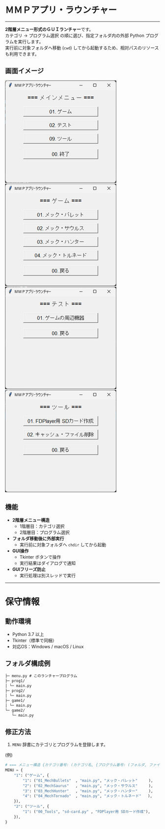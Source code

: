 # ＭＭＰアプリ・ラウンチャー
----

**2階層メニュー形式のＧＵＩランチャー**です。  
カテゴリ → プログラム選択 の順に選び、指定フォルダ内の外部 Python プログラムを実行します。  
実行前に対象フォルダへ移動 (`cwd`) してから起動するため、相対パスのリソースも利用できます。

## 画面イメージ
![カテゴリ選択            ](00_Tools/images/menu000.png)
![プログラム実行（ゲーム）](00_Tools/images/menu001.png)
![プログラム実行（テスト）](00_Tools/images/menu002.png)
![プログラム実行（ツール）](00_Tools/images/menu009.png)

## 機能
- **2階層メニュー構造**
  - 1階層目：カテゴリ選択
  - 2階層目：プログラム選択
- **フォルダ移動後に外部実行**
  - 実行前に対象フォルダへ `chdir` してから起動
- **GUI操作**
  - Tkinter ボタンで操作
  - 実行結果はダイアログで通知
- **GUIフリーズ防止**
  - 実行処理は別スレッドで実行

---
# 保守情報

## 動作環境
- Python 3.7 以上
- Tkinter（標準で同梱）
- 対応OS：Windows / macOS / Linux

## フォルダ構成例
```
├─ menu.py # このランチャープログラム
├─ prog1/
│ └─ main.py
├─ prog2/
│ └─ main.py
├─ game1/
│ └─ main.py
└─ game2/
   └─ main.py
```

## 修正方法

1. `MENU` 辞書にカテゴリとプログラムを登録します。

(例)
```python
# === メニュー構造 {カテゴリ番号: (カテゴリ名, {プログラム番号: (フォルダ, ファイル, タイトル)})} ===
MENU = {
    "1": ("ゲーム", {
        "1": ("01_MechBullets"  , "main.py", "メック・バレット"     ),
        "2": ("02_MechSaurus"   , "main.py", "メック・サウルス"     ),
        "3": ("03_MechHunter"   , "main.py", "メック・ハンター"     ),
        "4": ("04_MechTornado"  , "main.py", "メック・トルネード"   ),
    }),
    "2": ("ツール", {
        "1": ("00_Tools", "sd-card.py" , "FDPlayer用 SDカード作成"),
    }),
}
```